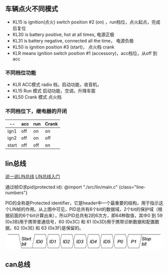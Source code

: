 
## 车辆点火不同模式 

* KL15 is ignition(点火) switch position #2 (on) ，run档位，点火起点，完成后复位
* KL30 is battery positive, hot at all times, 电源正极
* KL31 is battery negative, connected all the time， 电源负极
* KL50 is ignition position #3 (start)， 点火档 crank
* KLR means ignition switch position #1 (accessory)，acc档位，从off 到acc

### 不同档位功能

* KLR   ACC模式         radio 档，启动功能，收音机，
* KL15  Run 模式        启动功能，空调，升降车窗
* KL50  Crank 模式      点火档

### 不同档位下，继电器的开闭

--| acc | run | Crank |
 -|-|-|-|
ign1 | off | on | on |
ign2 | off | on | off |
start | off | off | on |

## lin总线
[说一说LIN总线](https://zhuanlan.zhihu.com/p/24393833)
[LIN总线入门](https://zhuanlan.zhihu.com/p/38833752)

通过帧ID求pid(protected id):
@import "./src/lin/main.c" {class="line-numbers"}

PID的全称是Protected identifier，它是header中一个最重要的结构，用于指示这个LIN帧的作用。从上图中可见，PID总共有6个bit的数据域，2个bit的保护域（根据前面的6个bit计算出来），所以PID总共有2的6次方，即64种取值，其中0 到 59 (0x3B)用于携带普通信号，60 (0x3C) 和 61 (0x3D)用于携带诊断数据和配置数据，62 (0x3E) 和 63 (0x3F)是保留的。
![pid](./pic/pid.jpg)

## can总线